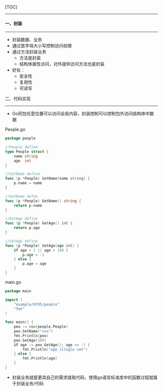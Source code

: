 [TOC]

***

#### 一、封装

***

* 封装数据、业务
* 通过首字母大小写控制访问权限
* 通过方法封装业务
  * 方法是封装
  * 结构体属性访问，对外提供访问方法也是封装
* 好处：
  * 安全性
  * 复用性
  * 可读写

二、代码实现

***

* Go同包任意位置可以访问全局内容，封装控制可以控制包外访问结构体中数据

People.go

```go
package people

//People define
type People struct {
	name string
	age  int
}

//SetName define
func (p *People) SetName(name string) {
	p.name = name
}

//GetName defne
func (p *People) GetName() string {
	return p.name
}

//GetAge define
func (p *People) GetAge() int {
	return p.age
}

//SetAge define
func (p *People) SetAge(age int) {
	if age < 1 || age > 100 {
		p.age = -1
	} else {
		p.age = age
	}
}
```

main.go

```go
package main

import (
	"example/0705/people"
	"fmt"
)

func main() {
	peo := new(people.People)
	peo.SetName("xxx")
	fmt.Println(peo)
	peo.SetAge(100)
	if age := peo.GetAge(); age == -1 {
		fmt.Println("age illegle set")
	} else {
		fmt.Println(age)
	}
}
```

* 封装业务就是更具自己的需求提取代码，使用go语言标准库中的函数过程就属于封装业务/代码




